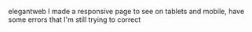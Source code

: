 elegantweb
I made a responsive page to see on tablets and mobile, have some errors that I'm still trying to correct
